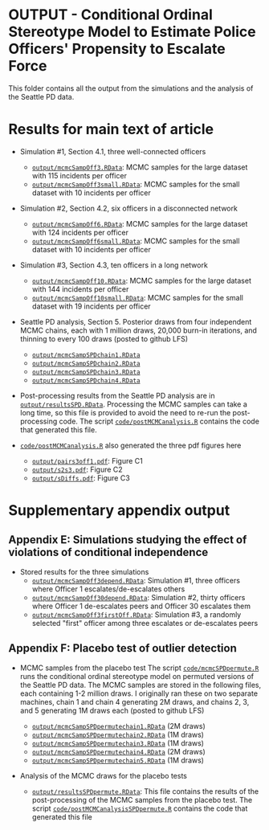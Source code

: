 OUTPUT - Conditional Ordinal Stereotype Model to Estimate Police Officers' Propensity to Escalate Force
================

This folder contains all the output from the simulations and the analysis of the Seattle PD data.

# Results for main text of article

- Simulation #1, Section 4.1, three well-connected officers
    - [`output/mcmcSampOff3.RData`](mcmcSampOff3.RData): MCMC samples for the large dataset with 115 incidents per officer
    - [`output/mcmcSampOff3small.RData`](mcmcSampOff3small.RData): MCMC samples for the small dataset with 10 incidents per officer
    
- Simulation #2, Section 4.2, six officers in a disconnected network
    - [`output/mcmcSampOff6.RData`](mcmcSampOff6.RData): MCMC samples for the large dataset with 124 incidents per officer
    - [`output/mcmcSampOff6small.RData`](mcmcSampOff6small.RData): MCMC samples for the small dataset with 10 incidents per officer
    
- Simulation #3, Section 4.3, ten officers in a long network
    - [`output/mcmcSampOff10.RData`](mcmcSampOff10.RData): MCMC samples for the large dataset with 144 incidents per officer
    - [`output/mcmcSampOff10small.RData`](mcmcSampOff10small.RData): MCMC samples for the small dataset with 19 incidents per officer
    
- Seattle PD analysis, Section 5. Posterior draws from four independent MCMC chains, each with 1 million draws, 20,000 burn-in iterations, and thinning to every 100 draws (posted to github LFS)
    - [`output/mcmcSampSPDchain1.RData`](mcmcSampSPDchain1.RData)
    - [`output/mcmcSampSPDchain2.RData`](mcmcSampSPDchain2.RData)
    - [`output/mcmcSampSPDchain3.RData`](mcmcSampSPDchain3.RData)
    - [`output/mcmcSampSPDchain4.RData`](mcmcSampSPDchain4.RData)
    
- Post-processing results from the Seattle PD analysis are in [`output/resultsSPD.RData`](resultsSPD.RData). Processing the MCMC samples can take a long time, so this file is provided to avoid the need to re-run the post-processing code. The script [`code/postMCMCanalysis.R`](../code/postMCMCanalysis.R) contains the code that generated this file.

- [`code/postMCMCanalysis.R`](../code/postMCMCanalysis.R) also generated the three pdf figures here
    - [`output/pairs3off1.pdf`](pairs3off1.pdf): Figure C1
    - [`output/s2s3.pdf`](s2s3.pdf): Figure C2
    - [`output/sDiffs.pdf`](sDiffs.pdf): Figure C3
    
# Supplementary appendix output

## Appendix E: Simulations studying the effect of violations of conditional independence

- Stored results for the three simulations
    - [`output/mcmcSampOff3depend.RData`](mcmcSampOff3depend.RData): Simulation #1, three officers where Officer 1 escalates/de-escalates others
    - [`output/mcmcSampOff30depend.RData`](mcmcSampOff30depend.RData): Simulation #2, thirty officers where Officer 1 de-escalates peers and Officer 30 escalates them
    - [`output/mcmcSampOff3firstOff.RData`](mcmcSampOff3firstOff.RData): Simulation #3, a randomly selected "first" officer among three escalates or de-escalates peers

## Appendix F: Placebo test of outlier detection

- MCMC samples from the placebo test The script [`code/mcmcSPDpermute.R`](../code/mcmcSPDpermute.R) runs the conditional ordinal stereotype model on permuted versions of the Seattle PD data. The MCMC samples are stored in the following files, each containing 1-2 million draws. I originally ran these on two separate machines, chain 1 and chain 4 generating 2M draws, and chains 2, 3, and 5 generating 1M draws each  (posted to github LFS)
    - [`output/mcmcSampSPDpermutechain1.RData`](mcmcSampSPDpermutechain1.RData) (2M draws)
    - [`output/mcmcSampSPDpermutechain2.RData`](mcmcSampSPDpermutechain2.RData) (1M draws)
    - [`output/mcmcSampSPDpermutechain3.RData`](mcmcSampSPDpermutechain3.RData) (1M draws)
    - [`output/mcmcSampSPDpermutechain4.RData`](mcmcSampSPDpermutechain4.RData) (2M draws)
    - [`output/mcmcSampSPDpermutechain5.RData`](mcmcSampSPDpermutechain4.RData) (1M draws)

- Analysis of the MCMC draws for the placebo tests
    - [`output/resultsSPDpermute.RData`](resultsSPDpermute.RData): This file contains the results of the post-processing of the MCMC samples from the placebo test. The script [`code/postMCMCanalysisSPDpermute.R`](../code/postMCMCanalysisSPDpermute.R) contains the code that generated this file
